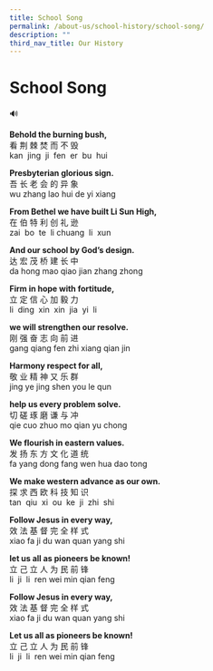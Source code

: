 ```yaml
---
title: School Song
permalink: /about-us/school-history/school-song/
description: ""
third_nav_title: Our History
---
```

# **School Song**

<a style="text-decoration:none;" href="https://drive.google.com/file/d/1D7XjTZPJ0aGqorwX1Y6R61-apdSWipxx/view?usp=drive_link">🔊</a>

**Behold the burning bush,**    
看 荆 棘 焚 而 不 毁   
kan &nbsp;jing &nbsp;ji &nbsp;fen &nbsp;er &nbsp;bu &nbsp;hui

 
**Presbyterian glorious sign.**   
吾 长 老 会 的 异 象   
wu zhang lao hui de yi xiang

  

**From Bethel we have built Li Sun High,**   
在 伯 特 利 创 礼 逊   
zai &nbsp;bo &nbsp;te &nbsp;li chuang &nbsp;li &nbsp;xun

  

**And our school by God’s design.**  
达 宏 茂 桥 建 长 中   
da hong mao qiao jian zhang zhong

  

**Firm in hope with fortitude,**   
立 定 信 心 加 毅 力   
li &nbsp;ding &nbsp;xin &nbsp;xin &nbsp;jia &nbsp;yi &nbsp;li

  

**we will strengthen our resolve.**   
刚 强 奋 志 向 前 进   
gang qiang fen zhi xiang qian jin

  

**Harmony respect for all,**   
敬 业 精 神 又 乐 群    
jing ye jing shen you le qun

  

**help us every problem solve.**   
切 磋 琢 磨 谦 与 冲   
qie cuo zhuo mo qian yu chong

  

**We flourish in eastern values.**   
发 扬 东 方 文 化 道 统   
fa yang dong fang wen hua dao tong

  

**We make western advance as our own.**   
探 求 西 欧 科 技 知 识   
tan &nbsp;qiu &nbsp;xi &nbsp;ou &nbsp;ke &nbsp;ji &nbsp;zhi &nbsp;shi

  

**Follow Jesus in every way,**   
效 法 基 督 完 全 样 式   
xiao fa ji du wan quan yang shi

  

**let us all as pioneers be known!**   
立 己 立 人 为 民 前 锋   
li &nbsp;ji &nbsp;li &nbsp;ren wei min qian feng

  

**Follow Jesus in every way,**   
效 法 基 督 完 全 样 式   
xiao fa ji du wan quan yang shi

  

**Let us all as pioneers be known!**  
立 己 立 人 为 民 前 锋   
li &nbsp;ji &nbsp;li &nbsp;ren wei min qian feng